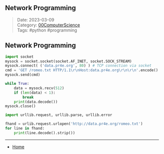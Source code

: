  ## Network Programming
 
>Date: 2023-03-09  
>Category: [00ComputerScience](links/00ComputerScience.md)  
>Tags: #python #programming  

## Network Programming

```python
import socket
mysock = socket.socket(socket.AF_INET, socket.SOCK_STREAM)
mysock.connect( ('data.pr4e.org', 80) ) # TCP connection via socket
cmd = 'GET /romeo.txt HTTP/1.1\r\nHost:data.pr4e.org\r\n\r\n'.encode()
mysock.send(cmd)

while True:
	data = mysock.recv(512)
	if (len(data) < 1):
		break
	print(data.decode())
mysock.close()
```

```python
import urllib.request, urllib.parse, urllib.error

fhand = urlib.request.urlopen('http://data.pr4e.org/romeo.txt')
for line in fhand:
	print(line.decode().strip())
```



---
- [Home](https://heartthymes.github.io)